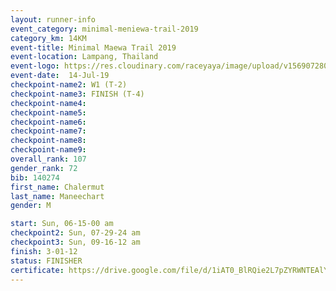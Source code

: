 ```yaml
---
layout: runner-info 
event_category: minimal-meniewa-trail-2019 
category_km: 14KM 
event-title: Minimal Maewa Trail 2019 
event-location: Lampang, Thailand 
event-logo: https://res.cloudinary.com/raceyaya/image/upload/v1569072805/logo/minimal-trail_ktnvsp.jpg 
event-date:  14-Jul-19 
checkpoint-name2: W1 (T-2) 
checkpoint-name3: FINISH (T-4) 
checkpoint-name4: 
checkpoint-name5: 
checkpoint-name6: 
checkpoint-name7: 
checkpoint-name8: 
checkpoint-name9: 
overall_rank: 107
gender_rank: 72
bib: 140274
first_name: Chalermut
last_name: Maneechart
gender: M

start: Sun, 06-15-00 am
checkpoint2: Sun, 07-29-24 am
checkpoint3: Sun, 09-16-12 am
finish: 3-01-12
status: FINISHER
certificate: https://drive.google.com/file/d/1iAT0_BlRQie2L7pZYRWNTEAlYwxao-cy/view?usp=sharing
---
```

